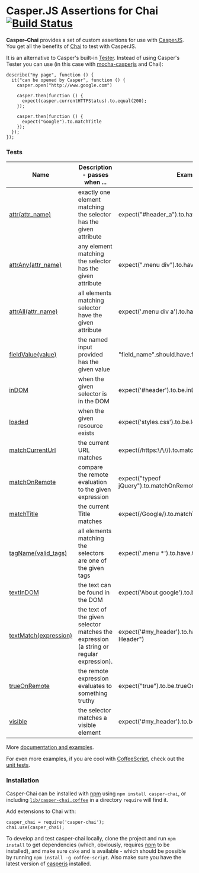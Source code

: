 # Casper.JS Assertions for Chai [![Build Status](https://secure.travis-ci.org/brianmhunt/casper-chai.png?branch=master)](https://travis-ci.org/brianmhunt/casper-chai)

**Casper–Chai** provides a set of custom assertions for use with [CasperJS][].
You get all the benefits of [Chai][] to test with CasperJS.

It is an alternative to Casper's built-in [Tester][].  Instead of using
Casper's Tester you can use (in this case with [mocha-casperjs][] and Chai):

    describe("my page", function () {
      it("can be opened by Casper", function () {
        casper.open("http://www.google.com")

        casper.then(function () {
          expect(casper.currentHTTPStatus).to.equal(200);
        });

        casper.then(function () {
          expect("Google").to.matchTitle
        });
      });
    });

### Tests

<table>
  <thead>
    <th>Name</th>
    <th>Description - passes when ...</th>
    <th>Example</th>
  </thead>
  <tbody>
    <tr>
      <td><a href='docs/casper-chai.md#attr'>attr(attr_name)</a></td>
      <td>exactly one element matching the selector has the given attribute</td>
      <td>expect("#header_a").to.have.attr('target')</td>
    </tr>
    <tr>
      <td><a href='docs/casper-chai.md#attrany'>attrAny(attr_name)</a></td>
      <td>any element matching the selector has the given attribute</td>
      <td>expect(".menu div").to.have.attr('data-bind')</td>
    </tr>
    <tr>
      <td><a href='docs/casper-chai.md#attrall'>attrAll(attr_name)</a></td>
      <td>all elements matching selector have the given attribute</td>
      <td>expect('.menu div a').to.have.attr('href')</td>
    </tr>
    <tr>
      <td><a href='docs/casper-chai.md#fieldvalue'>fieldValue(value)</a></td>
      <td>the named input provided has the given value</td>
      <td>"field_name".should.have.fieldValue("someValue")</td>
    </tr>
    <tr>
      <td><a href='docs/casper-chai.md#indom'>inDOM</a></td>
      <td>when the given selector is in the DOM</td>
      <td>expect('#header').to.be.inDOM</td>
    </tr>
    <tr>
      <td><a href='docs/casper-chai.md#loaded'>loaded</a></td>
      <td>when the given resource exists</td>
      <td>expect('styles.css').to.be.loaded</td>
    </tr>
    <tr>
      <td><a href='docs/casper-chai.md#matchcurrenturl'>matchCurrentUrl</a></td>
      <td>the current URL matches</td>
      <td>expect(/https:\/\//).to.matchCurrentUrl
    </tr>
    <tr>
      <td><a href='docs/casper-chai.md#matchonremote'>matchOnRemote</a></td>
      <td>compare the remote evaluation to the given expression</td>
      <td>expect("typeof jQuery").to.matchOnRemote('undefined')</td>
    </tr>
    <tr>
      <td><a href='docs/casper-chai.md#matchtitle'>matchTitle</a></td>
      <td>the current Title matches</td>
      <td>expect(/Google/).to.matchTitle</td>
    </tr>
    <tr>
      <td><a href='docs/casper-chai.md#tagname'>tagName(valid_tags)</a></td>
      <td>all elements matching the selectors are one of the given tags</td>
      <td>expect('.menu *').to.have.tagName(['div', 'span'])</td>
    </tr>
    <tr>
      <td><a href='docs/casper-chai.md#textindom'>textInDOM</a></td>
      <td>the text can be found in the DOM</td>
      <td>expect('About google').to.be.textInDOM</td>
    </tr>
    <tr>
      <td><a href='docs/casper-chai.md#textmatch'>textMatch(expression)</a></td>
      <td>
        the text of the given selector matches the expression (a string or regular expression).
      </td>
      <td>expect('#my_header').to.have.textMatch("My Header")</td>
    </tr>
    <tr>
      <td><a href='docs/casper-chai.md#trueonremote'>trueOnRemote</a></td>
      <td>the remote expression evaluates to something truthy</td>
      <td>expect("true").to.be.trueOnRemote</td>
    </tr>
    <tr>
      <td><a href='docs/casper-chai.md#visible'>visible</a></td>
      <td>the selector matches a visible element</td>
      <td>expect('#my_header').to.be.visible</td>
    </tr>
  </tbody>
</table>

More [documentation and examples](https://github.com/brianmhunt/casper-chai/blob/master/docs/casper-chai.md).

For even more examples, if you are cool with
[CoffeeScript](http://coffeescript.org/), check out the [unit
tests](https://github.com/brianmhunt/casper-chai/blob/master/test/common.coffee).


### Installation

Casper-Chai can be installed with [npm][] using `npm install casper-chai`, or
including
[`lib/casper-chai.coffee`](https://raw.github.com/brianmhunt/casper-chai/master/lib/casper-chai.coffee)
in a directory `require` will find it.

Add extensions to Chai with:

    casper_chai = require('casper-chai');
    chai.use(casper_chai);

To develop and test casper-chai locally, clone the project and run `npm install` to get dependencies
(which, obviously, requires [npm][] to be installed), and make sure `cake` and is
available - which should be possible by running `npm install -g coffee-script`. Also make sure you have the latest version of [casperjs][] installed.

[CasperJS]: http://casperjs.org/
[Chai]: http://chaijs.com/
[Mocha]: http://visionmedia.github.com/mocha/
[mocha-casperjs]: http://github.com/nathanboktae/mocha-casperjs
[npm]: https://npmjs.org/
[Tester]: http://casperjs.org/api.html#tester

